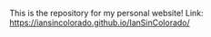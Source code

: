 This is the repository for my personal website!
Link: https://iansincolorado.github.io/IanSinColorado/
